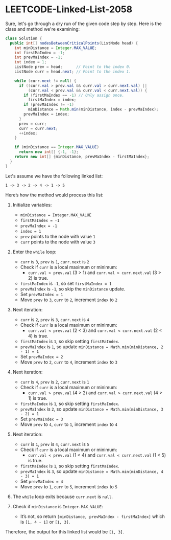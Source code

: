 # LEETCODE-Linked-List-2058
Sure, let's go through a dry run of the given code step by step. Here is the class and method we're examining:

```java
class Solution {
  public int[] nodesBetweenCriticalPoints(ListNode head) {
    int minDistance = Integer.MAX_VALUE;
    int firstMaIndex = -1;
    int prevMaIndex = -1;
    int index = 1;
    ListNode prev = head;      // Point to the index 0.
    ListNode curr = head.next; // Point to the index 1.

    while (curr.next != null) {
      if ((curr.val > prev.val && curr.val > curr.next.val) ||
          (curr.val < prev.val && curr.val < curr.next.val)) {
        if (firstMaIndex == -1) // Only assign once.
          firstMaIndex = index;
        if (prevMaIndex != -1)
          minDistance = Math.min(minDistance, index - prevMaIndex);
        prevMaIndex = index;
      }
      prev = curr;
      curr = curr.next;
      ++index;
    }

    if (minDistance == Integer.MAX_VALUE)
      return new int[] {-1, -1};
    return new int[] {minDistance, prevMaIndex - firstMaIndex};
  }
}
```

Let's assume we have the following linked list:
```
1 -> 3 -> 2 -> 4 -> 1 -> 5
```

Here’s how the method would process this list:

1. Initialize variables:
   - `minDistance = Integer.MAX_VALUE`
   - `firstMaIndex = -1`
   - `prevMaIndex = -1`
   - `index = 1`
   - `prev` points to the node with value `1`
   - `curr` points to the node with value `3`

2. Enter the `while` loop:
   - `curr` is `3`, `prev` is `1`, `curr.next` is `2`
   - Check if `curr` is a local maximum or minimum:
     - `curr.val > prev.val` (3 > 1) and `curr.val > curr.next.val` (3 > 2) is true.
   - `firstMaIndex` is `-1`, so set `firstMaIndex = 1`
   - `prevMaIndex` is `-1`, so skip the `minDistance` update.
   - Set `prevMaIndex = 1`
   - Move `prev` to `3`, `curr` to `2`, increment `index` to `2`

3. Next iteration:
   - `curr` is `2`, `prev` is `3`, `curr.next` is `4`
   - Check if `curr` is a local maximum or minimum:
     - `curr.val < prev.val` (2 < 3) and `curr.val < curr.next.val` (2 < 4) is true.
   - `firstMaIndex` is `1`, so skip setting `firstMaIndex`.
   - `prevMaIndex` is `1`, so update `minDistance = Math.min(minDistance, 2 - 1) = 1`
   - Set `prevMaIndex = 2`
   - Move `prev` to `2`, `curr` to `4`, increment `index` to `3`

4. Next iteration:
   - `curr` is `4`, `prev` is `2`, `curr.next` is `1`
   - Check if `curr` is a local maximum or minimum:
     - `curr.val > prev.val` (4 > 2) and `curr.val > curr.next.val` (4 > 1) is true.
   - `firstMaIndex` is `1`, so skip setting `firstMaIndex`.
   - `prevMaIndex` is `2`, so update `minDistance = Math.min(minDistance, 3 - 2) = 1`
   - Set `prevMaIndex = 3`
   - Move `prev` to `4`, `curr` to `1`, increment `index` to `4`

5. Next iteration:
   - `curr` is `1`, `prev` is `4`, `curr.next` is `5`
   - Check if `curr` is a local maximum or minimum:
     - `curr.val < prev.val` (1 < 4) and `curr.val < curr.next.val` (1 < 5) is true.
   - `firstMaIndex` is `1`, so skip setting `firstMaIndex`.
   - `prevMaIndex` is `3`, so update `minDistance = Math.min(minDistance, 4 - 3) = 1`
   - Set `prevMaIndex = 4`
   - Move `prev` to `1`, `curr` to `5`, increment `index` to `5`

6. The `while` loop exits because `curr.next` is `null`.

7. Check if `minDistance` is `Integer.MAX_VALUE`:
   - It’s not, so return `[minDistance, prevMaIndex - firstMaIndex]` which is `[1, 4 - 1]` or `[1, 3]`.

Therefore, the output for this linked list would be `[1, 3]`.
